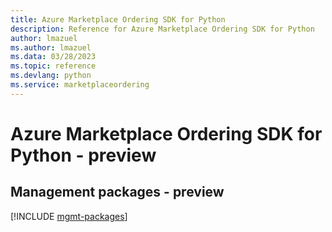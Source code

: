 ```yaml
---
title: Azure Marketplace Ordering SDK for Python
description: Reference for Azure Marketplace Ordering SDK for Python
author: lmazuel
ms.author: lmazuel
ms.data: 03/28/2023
ms.topic: reference
ms.devlang: python
ms.service: marketplaceordering
---
```

# Azure Marketplace Ordering SDK for Python - preview

## Management packages - preview
[!INCLUDE [mgmt-packages](marketplace-ordering-mgmt-index.md)]